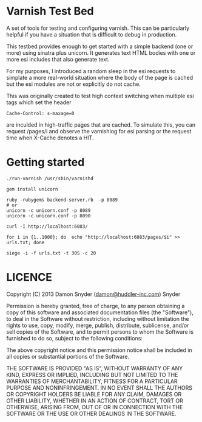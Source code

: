 # Varnish Test Bed

A set of tools for testing and configuring varnish. This can be particularly helpful if
you have a situation that is difficult to debug in production.

This testbed provides enough to get started with a simple backend (one or more) using
sinatra plus unicorn. It generates text HTML bodies with one or more esi includes that
also generate text. 

For my purposes, I introduced a random sleep in the esi requests to simplate a more
real-world situation where the body of the page is cached but the esi modules are not or
explicitly do not cache. 

This was originally created to test high context switching when multiple esi tags which
set the header

    Cache-Control: s-maxage=0

are inculded in high-traffic pages that are cached. To simulate this, you can request
/pages/i and observe the varnishlog for esi parsing or the request time when X-Cache denotes a HIT. 

# Getting started

    ./run-varnish /usr/sbin/varnishd 

    gem install unicorn 

    ruby -rubygems backend-server.rb  -p 8089
    # or 
    unicorn -c unicorn.conf -p 8089
    unicorn -c unicorn.conf -p 8090

    curl -I http://localhost:6083/

    for i in {1..1000}; do  echo "http://localhost:6083/pages/$i" >> urls.txt; done
    
    siege -i -f urls.txt -t 30S -c 20

# LICENCE

Copyright (C) 2013 Damon Snyder (damon@huddler-inc.com) Snyder 

Permission is hereby granted, free of charge, to any person obtaining a copy of this
software and associated documentation files (the "Software"), to deal in the Software
without restriction, including without limitation the rights to use, copy, modify, merge,
publish, distribute, sublicense, and/or sell copies of the Software, and to permit persons
to whom the Software is furnished to do so, subject to the following conditions:

The above copyright notice and this permission notice shall be included in all copies or
substantial portions of the Software.

THE SOFTWARE IS PROVIDED "AS IS", WITHOUT WARRANTY OF ANY KIND, EXPRESS OR IMPLIED,
INCLUDING BUT NOT LIMITED TO THE WARRANTIES OF MERCHANTABILITY, FITNESS FOR A PARTICULAR
PURPOSE AND NONINFRINGEMENT. IN NO EVENT SHALL THE AUTHORS OR COPYRIGHT HOLDERS BE LIABLE
FOR ANY CLAIM, DAMAGES OR OTHER LIABILITY, WHETHER IN AN ACTION OF CONTRACT, TORT OR
OTHERWISE, ARISING FROM, OUT OF OR IN CONNECTION WITH THE SOFTWARE OR THE USE OR OTHER
DEALINGS IN THE SOFTWARE.
